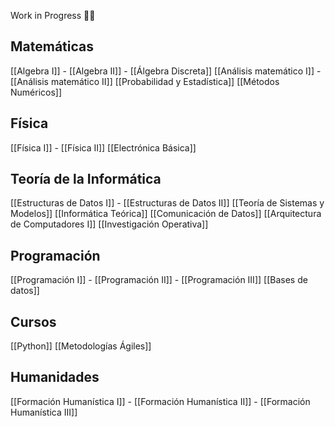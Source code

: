 Work in Progress 👨‍🏭

## Matemáticas
[[Algebra I]] - [[Algebra II]] - [[Álgebra Discreta]]
[[Análisis matemático I]] - [[Análisis matemático II]]
[[Probabilidad y Estadística]]
[[Métodos Numéricos]]
## Física
[[Física I]] - [[Física II]] 
[[Electrónica Básica]]
## Teoría de la Informática
[[Estructuras de Datos I]] - [[Estructuras de Datos II]]
[[Teoría de Sistemas y Modelos]]
[[Informática Teórica]]
[[Comunicación de Datos]]
[[Arquitectura de Computadores I]]
[[Investigación Operativa]]
## Programación
[[Programación I]] - [[Programación II]] - [[Programación III]]
[[Bases de datos]]
## Cursos
[[Python]]
[[Metodologías Ágiles]]
## Humanidades
[[Formación Humanística I]] - [[Formación Humanística II]] - [[Formación Humanística III]]

